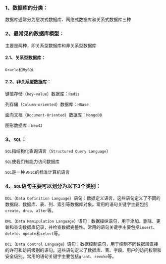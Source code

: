### 1、数据库的分类：

数据库通常分为层次式数据库、网络式数据库和关系式数据库三种



### 2、最常见的数据库模型：

主要是两种，即关系型数据库和非关系型数据库

#### 2.1、关系型数据库：

`Oracle`和`MySQL`

#### 2.2、非关系型数据库：

键值存储（`key-value`）数据库：`Redis`

列存储（`Column-oriented`）数据库：`HBase`

面向文档（`Document-Oriented`）数据库：`MongoDB`

图形数据库：`Neo4J`



### 3、`SQL`：

`SQL`指结构化查询语言（`Structured Query Language`）

`SQL`使我们有能力访问数据库

`SQL`是一种 `ANSI`的标准计算机语言



### 4、`SQL`语句主要可以划分为以下3个类别：

`DDL`（`Data Definition Language`）语句：数据定义语言，这些语句定义了不同的数据段、数据库、表、列、索引等数据库对象。常用的语句关键字主要包括`create`、`drop`、`alter`等。

`DML`（`Data Manipulation Language`）语句：数据操纵语句，用于添加、删除、更新和查询数据库记录，并检查数据完整性。常用的语句关键字主要包括`insert`、`delete`、`update`和`select`等。

`DCL`（`Data Control Language`）语句：数据控制语句，用于控制不同数据段直接的许可和访问级别的语句。这些语句定义了数据库、表、字段、用户的访问权限和安全级别。常用的语句关键字主要包括`grant`、`revoke`等。



